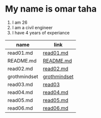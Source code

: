 # My name is omar taha
1. I am 26
2. I am a civil engineer
3. I have 4 years of experiance  

name|link 
-----|------
read01.md|[read01.md](https://omar11taha.github.io/reading-notes/read01)
README.md|[README.md](https://omar11taha.github.io/reading-notes/)
read02.md|[read02.md](https://omar11taha.github.io/reading-notes/read02)
grothmindset|[grothmindset](https://omar11taha.github.io/reading-notes/grothmindset)
read03.md | [read03](https://omar11taha.github.io/reading-notes/read03)
read04.md | [read04.md](https://omar11taha.github.io/reading-notes/read04)
read05.md |[read05.md](https://omar11taha.github.io/reading-notes/read05)
read06.md |[read06.md](https://omar11taha.github.io/reading-notes/read06)
